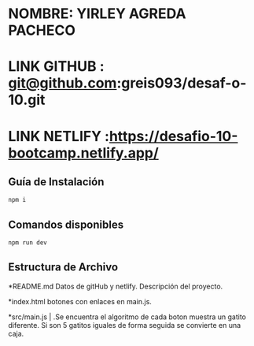 # NOMBRE: YIRLEY AGREDA PACHECO

# LINK GITHUB : git@github.com:greis093/desaf-o-10.git

# LINK NETLIFY :https://desafio-10-bootcamp.netlify.app/

## Guía de Instalación

```sh
npm i
```

## Comandos disponibles

```sh
npm run dev
```

## Estructura de Archivo

\*README.md Datos de gitHub y netlify. Descripción del proyecto.

\*index.html botones con enlaces en main.js.

\*src/main.js | .Se encuentra el algoritmo de cada boton muestra un gatito diferente. Si son 5 gatitos iguales de forma seguida se convierte en una caja.
